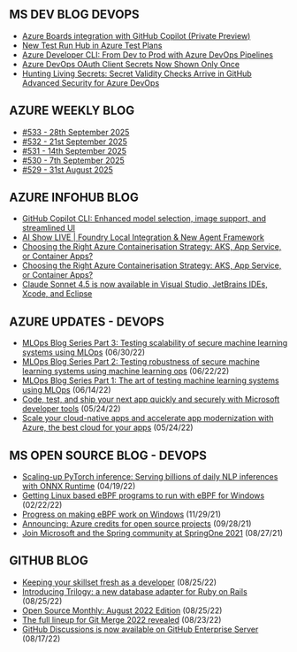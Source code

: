 ## MS DEV BLOG DEVOPS 

<!-- DEVBLOGDEVOPS:START -->
- [Azure Boards integration with GitHub Copilot (Private Preview)](https://devblogs.microsoft.com/devops/azure-boards-integration-with-github-copilot-private-preview/)
- [New Test Run Hub in Azure Test Plans](https://devblogs.microsoft.com/devops/new-test-run-hub/)
- [Azure Developer CLI: From Dev to Prod with Azure DevOps Pipelines](https://devblogs.microsoft.com/devops/azure-developer-cli-from-dev-to-prod-with-azure-devops-pipelines/)
- [Azure DevOps OAuth Client Secrets Now Shown Only Once](https://devblogs.microsoft.com/devops/azure-devops-oauth-client-secrets-now-shown-only-once/)
- [Hunting Living Secrets: Secret Validity Checks Arrive in GitHub Advanced Security for Azure DevOps](https://devblogs.microsoft.com/devops/hunting-living-secrets-secret-validity-checks-arrive-in-github-advanced-security-for-azure-devops/)
<!-- DEVBLOGDEVOPS:END -->


## AZURE WEEKLY BLOG

<!-- AZUREWEEKLY:START -->
- [#533 - 28th September 2025](https://azureweekly.info/issue-533.html)
- [#532 - 21st September 2025](https://azureweekly.info/issue-532.html)
- [#531 - 14th September 2025](https://azureweekly.info/issue-531.html)
- [#530 - 7th September 2025](https://azureweekly.info/issue-530.html)
- [#529 - 31st August 2025](https://azureweekly.info/issue-529.html)
<!-- AZUREWEEKLY:END -->

## AZURE INFOHUB BLOG 

<!-- AZUREINFOHUB:START -->
- [GitHub Copilot CLI: Enhanced model selection, image support, and streamlined UI](https://github.blog/changelog/2025-10-03-github-copilot-cli-enhanced-model-selection-image-support-and-streamlined-ui)
- [AI Show LIVE | Foundry Local Integration &amp; New Agent Framework](https://www.youtube.com/watch?v=BeAycDIr7wA)
- [Choosing the Right Azure Containerisation Strategy: AKS, App Service, or Container Apps?](https://techcommunity.microsoft.com/t5/apps-on-azure-blog/choosing-the-right-azure-containerisation-strategy-aks-app/ba-p/4456645)
- [Choosing the Right Azure Containerisation Strategy: AKS, App Service, or Container Apps?](https://techcommunity.microsoft.com/t5/apps-on-azure-blog/choosing-the-right-azure-containerisation-strategy-aks-app/ba-p/4456645)
- [Claude Sonnet 4.5 is now available in Visual Studio, JetBrains IDEs, Xcode, and Eclipse](https://github.blog/changelog/2025-10-02-claude-sonnet-4-5-is-now-available-in-visual-studio-jetbrains-ides-xcode-and-eclipse)
<!-- AZUREINFOHUB:END -->


## AZURE UPDATES - DEVOPS 

<!-- AZUREUPDATES:START -->

 - [MLOps Blog Series Part 3: Testing scalability of secure machine learning systems using MLOps](https://azure.microsoft.com/blog/mlops-blog-series-part-3-testing-scalability-of-secure-machine-learning-systems-using-mlops/) (06/30/22)
 - [MLOps Blog Series Part 2: Testing robustness of secure machine learning systems using machine learning ops](https://azure.microsoft.com/blog/mlops-blog-series-part-2-testing-robustness-of-secure-machine-learning-systems-using-machine-learning-ops/) (06/22/22)
 - [MLOps Blog Series Part 1: The art of testing machine learning systems using MLOps](https://azure.microsoft.com/blog/mlops-blog-series-part-1-the-art-of-testing-machine-learning-systems-using-mlops/) (06/14/22)
 - [Code, test, and ship your next app quickly and securely with Microsoft developer tools](https://azure.microsoft.com/blog/code-test-and-ship-your-next-app-quickly-and-securely-with-microsoft-developer-tools/) (05/24/22)
 - [Scale your cloud-native apps and accelerate app modernization with Azure, the best cloud for your apps](https://azure.microsoft.com/blog/scale-your-cloudnative-apps-and-accelerate-app-modernization-with-azure-the-best-cloud-for-your-apps/) (05/24/22)
<!-- AZUREUPDATES:END -->


## MS OPEN SOURCE BLOG - DEVOPS 

<!-- MSOPENSOURCEBLOG:START -->

 - [Scaling-up PyTorch inference: Serving billions of daily NLP inferences with ONNX Runtime](https://cloudblogs.microsoft.com/opensource/2022/04/19/scaling-up-pytorch-inference-serving-billions-of-daily-nlp-inferences-with-onnx-runtime/) (04/19/22)
 - [Getting Linux based eBPF programs to run with eBPF for Windows](https://cloudblogs.microsoft.com/opensource/2022/02/22/getting-linux-based-ebpf-programs-to-run-with-ebpf-for-windows/) (02/22/22)
 - [Progress on making eBPF work on Windows](https://cloudblogs.microsoft.com/opensource/2021/11/29/progress-on-making-ebpf-work-on-windows/) (11/29/21)
 - [Announcing: Azure credits for open source projects](https://cloudblogs.microsoft.com/opensource/2021/09/28/announcing-azure-credits-for-open-source-projects/) (09/28/21)
 - [Join Microsoft and the Spring community at SpringOne 2021](https://cloudblogs.microsoft.com/opensource/2021/08/27/join-microsoft-and-the-spring-community-at-springone-2021/) (08/27/21)
<!-- MSOPENSOURCEBLOG:END -->


## GITHUB BLOG


<!-- GITHUB:START -->

 - [Keeping your skillset fresh as a developer](https://github.blog/2022-08-25-keeping-your-skillset-fresh-as-a-developer/) (08/25/22)
 - [Introducing Trilogy: a new database adapter for Ruby on Rails](https://github.blog/2022-08-25-introducing-trilogy-a-new-database-adapter-for-ruby-on-rails/) (08/25/22)
 - [Open Source Monthly: August 2022 Edition](https://github.blog/2022-08-25-open-source-monthly-august-2022-edition/) (08/25/22)
 - [The full lineup for Git Merge 2022 revealed](https://github.blog/2022-08-23-the-full-lineup-for-git-merge-2022-revealed/) (08/23/22)
 - [GitHub Discussions is now available on GitHub Enterprise Server](https://github.blog/2022-08-17-github-discussions-is-now-available-on-github-enterprise-server/) (08/17/22)
<!-- GITHUB:END -->

